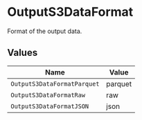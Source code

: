 # OutputS3DataFormat

Format of the output data.


## Values

| Name                        | Value                       |
| --------------------------- | --------------------------- |
| `OutputS3DataFormatParquet` | parquet                     |
| `OutputS3DataFormatRaw`     | raw                         |
| `OutputS3DataFormatJSON`    | json                        |